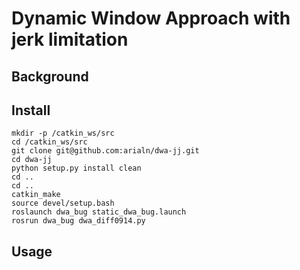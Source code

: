 # Dynamic Window Approach with jerk limitation
## Background

## Install
    mkdir -p /catkin_ws/src
    cd /catkin_ws/src
    git clone git@github.com:arialn/dwa-jj.git
    cd dwa-jj
    python setup.py install clean
    cd ..
    cd ..
    catkin_make
    source devel/setup.bash
    roslaunch dwa_bug static_dwa_bug.launch
    rosrun dwa_bug dwa_diff0914.py
## Usage


